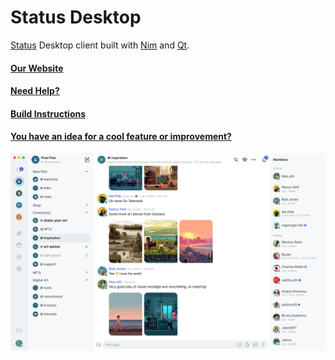 # Status Desktop

[Status](https://status.app/) Desktop client built with [Nim](https://nim-lang.org/) and [Qt](https://www.qt.io/). 

#### [Our Website](https://status.app/)

#### [Need Help?](https://status.app/help)

#### [Build Instructions](https://zealous-polka-dc7.notion.site/Building-ca1db4fb3baf4f15bab8da717832b743?pvs=74)

#### [You have an idea for a cool feature or improvement?](https://status.app/feature-upvote)

![screenshot of the app](screenshot.png)